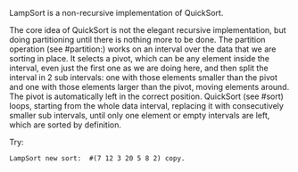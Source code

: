 LampSort is a non-recursive implementation of QuickSort.

The core idea of QuickSort is not the elegant recursive implementation, but doing partitioning until there is nothing more to be done. The partition operation (see #partition:) works on an interval over the data that we are sorting in place. It selects a pivot, which can be any element inside the interval, even just the first one as we are doing here, and then split the interval in 2 sub intervals: one with those elements smaller than the pivot and one with those elements larger than the pivot, moving elements around. The pivot is automatically left in the correct position. QuickSort (see #sort) loops, starting from the whole data interval, replacing it with consecutively smaller sub intervals, until only one element or empty intervals are left, which are sorted by definition. 

Try:

	LampSort new sort: 	#(7 12 3 20 5 8 2) copy.
		
